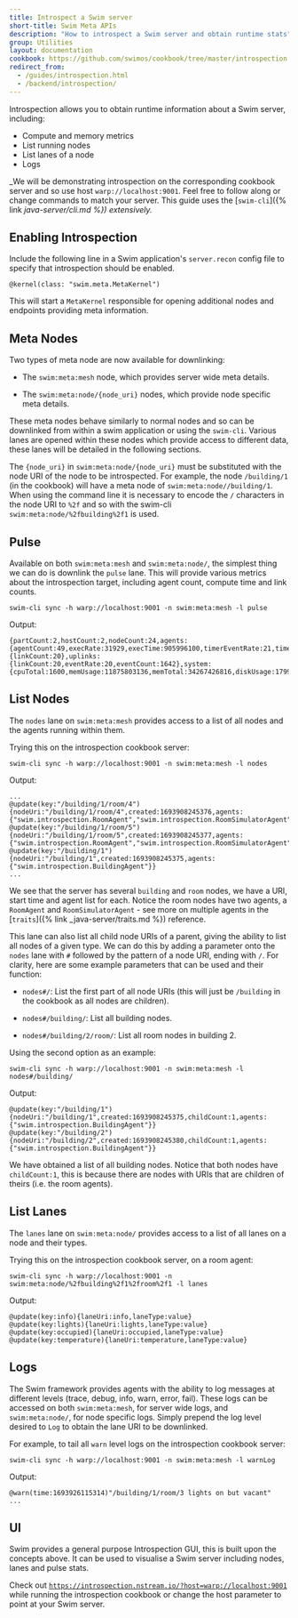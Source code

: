 ```yaml
---
title: Introspect a Swim server
short-title: Swim Meta APIs
description: "How to introspect a Swim server and obtain runtime stats"
group: Utilities
layout: documentation
cookbook: https://github.com/swimos/cookbook/tree/master/introspection
redirect_from:
  - /guides/introspection.html
  - /backend/introspection/
---
```


Introspection allows you to obtain runtime information about a Swim server, including:
- Compute and memory metrics
- List running nodes
- List lanes of a node
- Logs

_We will be demonstrating introspection on the corresponding cookbook server and so use host `warp://localhost:9001`.
Feel free to follow along or change commands to match your server.
This guide uses the [`swim-cli`]({% link _java-server/cli.md %}) extensively._ 

## Enabling Introspection

Include the following line in a Swim application's `server.recon` config file to specify that introspection should be enabled.

```
@kernel(class: "swim.meta.MetaKernel")
```

This will start a `MetaKernel` responsible for opening additional nodes and endpoints providing meta information. 

## Meta Nodes

Two types of meta node are now available for downlinking:

- The `swim:meta:mesh` node, which provides server wide meta details.
  
- The `swim:meta:node/{node_uri}` nodes, which provide node specific meta details.

These meta nodes behave similarly to normal nodes and so can be downlinked from within a swim application or using the `swim-cli`.
Various lanes are opened within these nodes which provide access to different data, these lanes will be detailed in the following sections.

The `{node_uri}` in `swim:meta:node/{node_uri}` must be substituted with the node URI of the node to be introspected.
For example, the node `/building/1` (in the cookbook) will have a meta node of `swim:meta:node//building/1`.
When using the command line it is necessary to encode the `/` characters in the node URI to `%2f` and so with the swim-cli `swim:meta:node/%2fbuilding%2f1` is used.

## Pulse

Available on both `swim:meta:mesh` and `swim:meta:node/`, the simplest thing we can do is downlink the `pulse` lane.
This will provide various metrics about the introspection target, including agent count, compute time and link counts.

```
swim-cli sync -h warp://localhost:9001 -n swim:meta:mesh -l pulse
```

Output:

```
{partCount:2,hostCount:2,nodeCount:24,agents:{agentCount:49,execRate:31929,execTime:905996100,timerEventRate:21,timerEventCount:1622},downlinks:{linkCount:20},uplinks:{linkCount:20,eventRate:20,eventCount:1642},system:{cpuTotal:1600,memUsage:11875803136,memTotal:34267426816,diskUsage:1799050371072,diskTotal:2500238229504,startTime:1693840004973}}
```

## List Nodes

The `nodes` lane on `swim:meta:mesh` provides access to a list of all nodes and the agents running within them.

Trying this on the introspection cookbook server:

```
swim-cli sync -h warp://localhost:9001 -n swim:meta:mesh -l nodes
```

Output:

```
...
@update(key:"/building/1/room/4"){nodeUri:"/building/1/room/4",created:1693908245376,agents:{"swim.introspection.RoomAgent","swim.introspection.RoomSimulatorAgent"}}
@update(key:"/building/1/room/5"){nodeUri:"/building/1/room/5",created:1693908245377,agents:{"swim.introspection.RoomAgent","swim.introspection.RoomSimulatorAgent"}}
@update(key:"/building/1"){nodeUri:"/building/1",created:1693908245375,agents:{"swim.introspection.BuildingAgent"}}
...
```

We see that the server has several `building` and `room` nodes, we have a URI, start time and agent list for each.
Notice the room nodes have two agents, a `RoomAgent` and `RoomSimulatorAgent` - see more on multiple agents in the [`traits`]({% link _java-server/traits.md %}) reference.

This lane can also list all child node URIs of a parent, giving the ability to list all nodes of a given type.
We can do this by adding a parameter onto the `nodes` lane with `#` followed by the pattern of a node URI, ending with `/`.
For clarity, here are some example parameters that can be used and their function:

- `nodes#/`: List the first part of all node URIs (this will just be `/building` in the cookbook as all nodes are children).
  
- `nodes#/building/`: List all building nodes.
  
- `nodes#/building/2/room/`: List all room nodes in building 2.

Using the second option as an example: 

```
swim-cli sync -h warp://localhost:9001 -n swim:meta:mesh -l nodes#/building/
```

Output:

```
@update(key:"/building/1"){nodeUri:"/building/1",created:1693908245375,childCount:1,agents:{"swim.introspection.BuildingAgent"}}
@update(key:"/building/2"){nodeUri:"/building/2",created:1693908245380,childCount:1,agents:{"swim.introspection.BuildingAgent"}}
```

We have obtained a list of all building nodes.
Notice that both nodes have `childCount:1`, this is because there are nodes with URIs that are children of theirs (i.e. the room agents).

## List Lanes

The `lanes` lane on `swim:meta:node/` provides access to a list of all lanes on a node and their types.

Trying this on the introspection cookbook server, on a room agent:

```
swim-cli sync -h warp://localhost:9001 -n swim:meta:node/%2fbuilding%2f1%2froom%2f1 -l lanes
```

Output:

```
@update(key:info){laneUri:info,laneType:value}
@update(key:lights){laneUri:lights,laneType:value}
@update(key:occupied){laneUri:occupied,laneType:value}
@update(key:temperature){laneUri:temperature,laneType:value}
```

## Logs

The Swim framework provides agents with the ability to log messages at different levels (trace, debug, info, warn, error, fail).
These logs can be accessed on both `swim:meta:mesh`, for server wide logs, and `swim:meta:node/`, for node specific logs.
Simply prepend the log level desired to `Log` to obtain the lane URI to be downlinked.

For example, to tail all `warn` level logs on the introspection cookbook server:

```
swim-cli sync -h warp://localhost:9001 -n swim:meta:mesh -l warnLog
```

Output:

```
@warn(time:1693926115314)"/building/1/room/3 lights on but vacant"
...
```

## UI

Swim provides a general purpose Introspection GUI, this is built upon the concepts above.
It can be used to visualise a Swim server including nodes, lanes and pulse stats.

Check out [`https://introspection.nstream.io/?host=warp://localhost:9001`](https://introspection.nstream.io/?host=warp://localhost:9001) while running the introspection cookbook or change the host parameter to point at your Swim server.